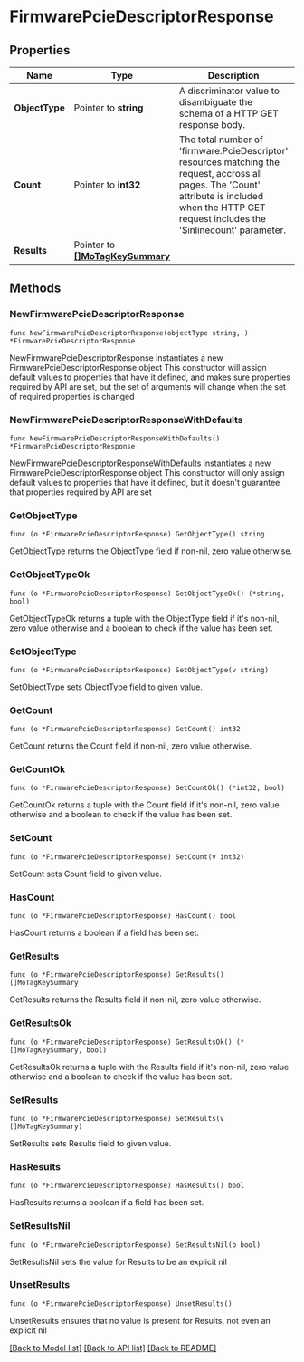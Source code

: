 # FirmwarePcieDescriptorResponse

## Properties

Name | Type | Description | Notes
------------ | ------------- | ------------- | -------------
**ObjectType** | Pointer to **string** | A discriminator value to disambiguate the schema of a HTTP GET response body. | 
**Count** | Pointer to **int32** | The total number of &#39;firmware.PcieDescriptor&#39; resources matching the request, accross all pages. The &#39;Count&#39; attribute is included when the HTTP GET request includes the &#39;$inlinecount&#39; parameter. | [optional] 
**Results** | Pointer to [**[]MoTagKeySummary**](MoTagKeySummary.md) |  | [optional] 

## Methods

### NewFirmwarePcieDescriptorResponse

`func NewFirmwarePcieDescriptorResponse(objectType string, ) *FirmwarePcieDescriptorResponse`

NewFirmwarePcieDescriptorResponse instantiates a new FirmwarePcieDescriptorResponse object
This constructor will assign default values to properties that have it defined,
and makes sure properties required by API are set, but the set of arguments
will change when the set of required properties is changed

### NewFirmwarePcieDescriptorResponseWithDefaults

`func NewFirmwarePcieDescriptorResponseWithDefaults() *FirmwarePcieDescriptorResponse`

NewFirmwarePcieDescriptorResponseWithDefaults instantiates a new FirmwarePcieDescriptorResponse object
This constructor will only assign default values to properties that have it defined,
but it doesn't guarantee that properties required by API are set

### GetObjectType

`func (o *FirmwarePcieDescriptorResponse) GetObjectType() string`

GetObjectType returns the ObjectType field if non-nil, zero value otherwise.

### GetObjectTypeOk

`func (o *FirmwarePcieDescriptorResponse) GetObjectTypeOk() (*string, bool)`

GetObjectTypeOk returns a tuple with the ObjectType field if it's non-nil, zero value otherwise
and a boolean to check if the value has been set.

### SetObjectType

`func (o *FirmwarePcieDescriptorResponse) SetObjectType(v string)`

SetObjectType sets ObjectType field to given value.


### GetCount

`func (o *FirmwarePcieDescriptorResponse) GetCount() int32`

GetCount returns the Count field if non-nil, zero value otherwise.

### GetCountOk

`func (o *FirmwarePcieDescriptorResponse) GetCountOk() (*int32, bool)`

GetCountOk returns a tuple with the Count field if it's non-nil, zero value otherwise
and a boolean to check if the value has been set.

### SetCount

`func (o *FirmwarePcieDescriptorResponse) SetCount(v int32)`

SetCount sets Count field to given value.

### HasCount

`func (o *FirmwarePcieDescriptorResponse) HasCount() bool`

HasCount returns a boolean if a field has been set.

### GetResults

`func (o *FirmwarePcieDescriptorResponse) GetResults() []MoTagKeySummary`

GetResults returns the Results field if non-nil, zero value otherwise.

### GetResultsOk

`func (o *FirmwarePcieDescriptorResponse) GetResultsOk() (*[]MoTagKeySummary, bool)`

GetResultsOk returns a tuple with the Results field if it's non-nil, zero value otherwise
and a boolean to check if the value has been set.

### SetResults

`func (o *FirmwarePcieDescriptorResponse) SetResults(v []MoTagKeySummary)`

SetResults sets Results field to given value.

### HasResults

`func (o *FirmwarePcieDescriptorResponse) HasResults() bool`

HasResults returns a boolean if a field has been set.

### SetResultsNil

`func (o *FirmwarePcieDescriptorResponse) SetResultsNil(b bool)`

 SetResultsNil sets the value for Results to be an explicit nil

### UnsetResults
`func (o *FirmwarePcieDescriptorResponse) UnsetResults()`

UnsetResults ensures that no value is present for Results, not even an explicit nil

[[Back to Model list]](../README.md#documentation-for-models) [[Back to API list]](../README.md#documentation-for-api-endpoints) [[Back to README]](../README.md)


